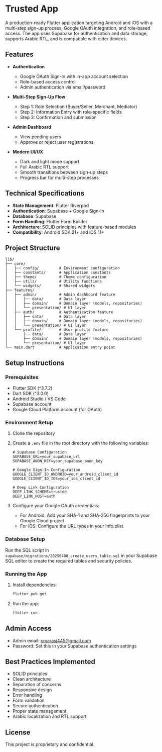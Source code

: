 # Trusted App

A production-ready Flutter application targeting Android and iOS with a multi-step sign-up process, Google OAuth integration, and role-based access. The app uses Supabase for authentication and data storage, supports Arabic RTL, and is compatible with older devices.

## Features

- **Authentication**
  - Google OAuth Sign-In with in-app account selection
  - Role-based access control
  - Admin authentication via email/password

- **Multi-Step Sign-Up Flow**
  - Step 1: Role Selection (Buyer/Seller, Merchant, Mediator)
  - Step 2: Information Entry with role-specific fields
  - Step 3: Confirmation and submission

- **Admin Dashboard**
  - View pending users
  - Approve or reject user registrations

- **Modern UI/UX**
  - Dark and light mode support
  - Full Arabic RTL support
  - Smooth transitions between sign-up steps
  - Progress bar for multi-step processes

## Technical Specifications

- **State Management**: Flutter Riverpod
- **Authentication**: Supabase + Google Sign-In
- **Database**: Supabase
- **Form Handling**: Flutter Form Builder
- **Architecture**: SOLID principles with feature-based modules
- **Compatibility**: Android SDK 21+ and iOS 11+

## Project Structure

```
lib/
├── core/
│   ├── config/         # Environment configuration
│   ├── constants/      # Application constants
│   ├── theme/          # Theme configuration
│   ├── utils/          # Utility functions
│   └── widgets/        # Shared widgets
├── features/
│   ├── admin/          # Admin dashboard feature
│   │   ├── data/       # Data layer
│   │   ├── domain/     # Domain layer (models, repositories)
│   │   └── presentation/ # UI layer
│   ├── auth/           # Authentication feature
│   │   ├── data/       # Data layer
│   │   ├── domain/     # Domain layer (models, repositories)
│   │   └── presentation/ # UI layer
│   └── profile/        # User profile feature
│       ├── data/       # Data layer
│       ├── domain/     # Domain layer (models, repositories)
│       └── presentation/ # UI layer
└── main.dart           # Application entry point
```

## Setup Instructions

### Prerequisites

- Flutter SDK (^3.7.2)
- Dart SDK (^3.0.0)
- Android Studio / VS Code
- Supabase account
- Google Cloud Platform account (for OAuth)

### Environment Setup

1. Clone the repository
2. Create a `.env` file in the root directory with the following variables:
   ```
   # Supabase Configuration
   SUPABASE_URL=your_supabase_url
   SUPABASE_ANON_KEY=your_supabase_anon_key

   # Google Sign-In Configuration
   GOOGLE_CLIENT_ID_ANDROID=your_android_client_id
   GOOGLE_CLIENT_ID_IOS=your_ios_client_id

   # Deep Link Configuration
   DEEP_LINK_SCHEME=trusted
   DEEP_LINK_HOST=auth
   ```

3. Configure your Google OAuth credentials:
   - For Android: Add your SHA-1 and SHA-256 fingerprints to your Google Cloud project
   - For iOS: Configure the URL types in your Info.plist

### Database Setup

Run the SQL script in `supabase/migrations/20250408_create_users_table.sql` in your Supabase SQL editor to create the required tables and security policies.

### Running the App

1. Install dependencies:
   ```bash
   flutter pub get
   ```

2. Run the app:
   ```bash
   flutter run
   ```

## Admin Access

- Admin email: omarasj445@gmail.com
- Password: Set this in your Supabase authentication settings

## Best Practices Implemented

- SOLID principles
- Clean architecture
- Separation of concerns
- Responsive design
- Error handling
- Form validation
- Secure authentication
- Proper state management
- Arabic localization and RTL support

## License

This project is proprietary and confidential.
